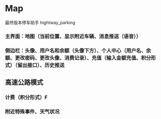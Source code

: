 # Map
最终版本停车助手
hightway_parking
###  主界面：地图（当前位置、显示附近车辆、消息推送（语音））
###  侧边栏：头像、用户名和余额（头像下方）、个人中心（用户名、余额、更改密码、更改头像、消费记录）、充值（输入金额充值、积分形式）（留出接口）、历史推送
##   高速公路模式
###  计费（积分形式）F
###  附近特殊事件、天气状况
